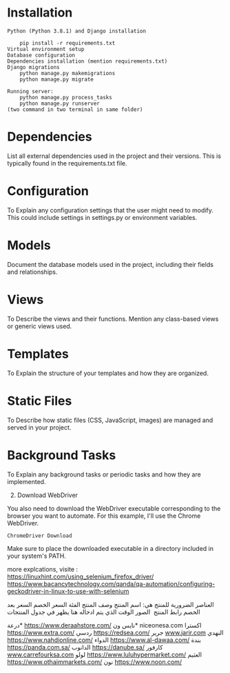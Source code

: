 # Installation

    Python (Python 3.8.1) and Django installation

        pip install -r requirements.txt
    Virtual environment setup
    Database configuration
    Dependencies installation (mention requirements.txt)
    Django migrations
        python manage.py makemigrations
        python manage.py migrate
    
    Running server:
        python manage.py process_tasks
        python manage.py runserver
    (two command in two terminal in same folder)


# Dependencies

List all external dependencies used in the project and their versions. This is typically found in the requirements.txt file.

# Configuration

To Explain any configuration settings that the user might need to modify. This could include settings in settings.py or environment variables.

# Models

Document the database models used in the project, including their fields and relationships.

# Views

To Describe the views and their functions. Mention any class-based views or generic views used.

# Templates

To Explain the structure of your templates and how they are organized.

# Static Files

To Describe how static files (CSS, JavaScript, images) are managed and served in your project.

# Background Tasks

To Explain any background tasks or periodic tasks and how they are implemented.

2. Download WebDriver

You also need to download the WebDriver executable corresponding to the browser you want to automate. For this example, I'll use the Chrome WebDriver.

    ChromeDriver Download

Make sure to place the downloaded executable in a directory included in your system's PATH.

more explcations, visite :
https://linuxhint.com/using_selenium_firefox_driver/
https://www.bacancytechnology.com/qanda/qa-automation/configuring-geckodriver-in-linux-to-use-with-selenium



العناصر الضرورية للمنتج هي: 
اسم المنتج
وصف المنتج 
الفئة
السعر
الخصم 
السعر بعد الخصم 
رابط المنتج 
الصور
الوقت الذي يتم ادخاله هنا يظهر في جدول المنتجات



درعة* 	https://www.deraahstore.com/
نايس ون* 	niceonesa.com
اكسترا	https://www.extra.com/
ردسي	https://redsea.com/
جرير	www.jarir.com
النهدي	https://www.nahdionline.com/
الدواء	https://www.al-dawaa.com/
بندة	https://panda.com.sa/
الدانوب	https://danube.sa/
كارفور	www.carrefourksa.com
لولو	https://www.luluhypermarket.com/
العثيم	https://www.othaimmarkets.com/
نون	https://www.noon.com/ 